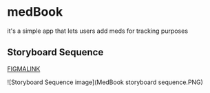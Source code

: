 # medBook
it's a simple app that lets users add meds for tracking purposes 

## Storyboard Sequence
[FIGMALINK](https://www.figma.com/file/CX26Le1djtNIT1j7jZcEBn/MedBook)

![Storyboard Sequence image](MedBook storyboard sequence.PNG)